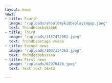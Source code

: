 ```yaml
---
layout: news
news:
- title: Fourth
  image: "/uploads/shouldmykidbeplayingup.jpeg"
  text: fhdndhsbsbs55666
- title: Third
  image: "/uploads/1157472962.jpeg"
  text: fndhdbsbstaga vvaaa
- title: Second news
  image: "/uploads/1007334362.jpeg"
  text: fhdndgdbsbsssaa
- title: First news
  image: "/uploads/62970426.jpeg"
  text: Text text text2

---
```

